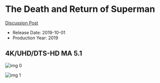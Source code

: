 # The Death and Return of Superman

[Discussion Post](https://www.avsforum.com/threads/bass-eq-for-filtered-movies.2995212/post-58647878)

* Release Date: 2019-10-01
* Production Year: 2019

## 4K/UHD/DTS-HD MA 5.1

![img 0](https://i.imgur.com/aIEqBs1.jpg)

![img 1](https://i.imgur.com/HdF5hYB.png)


